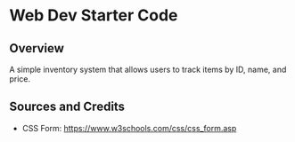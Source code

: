 # Web Dev Starter Code

## Overview

A simple inventory system that allows users to track items by ID, name, and price.

## Sources and Credits

- CSS Form: https://www.w3schools.com/css/css_form.asp
